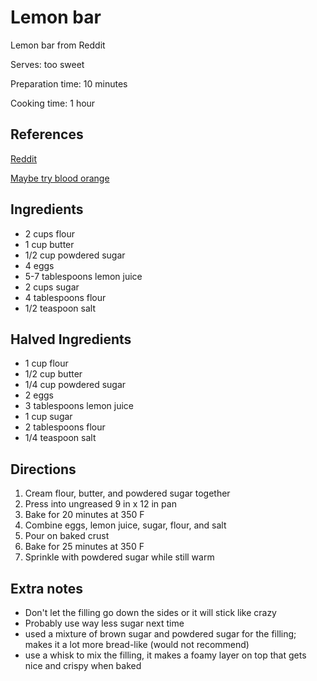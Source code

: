 # Lemon bar

Lemon bar from Reddit

Serves: too sweet

Preparation time: 10 minutes

Cooking time: 1 hour

## References

[Reddit](https://www.reddit.com/r/Old_Recipes/comments/c1x1k1/grandmas_lemon_bars_aka_the_hit_at_every_family/)

[Maybe try blood orange](https://old.reddit.com/r/Old_Recipes/comments/f1j0h4/id_been_dying_to_make_ujusthoods_lemon_bars_came/)

## Ingredients

- 2 cups flour
- 1 cup butter
- 1/2 cup powdered sugar
- 4 eggs
- 5-7 tablespoons lemon juice
- 2 cups sugar
- 4 tablespoons flour
- 1/2 teaspoon salt

## Halved Ingredients
- 1 cup flour
- 1/2 cup butter
- 1/4 cup powdered sugar
- 2 eggs
- 3 tablespoons lemon juice
- 1 cup sugar
- 2 tablespoons flour
- 1/4 teaspoon salt

## Directions

1. Cream flour, butter, and powdered sugar together
2. Press into ungreased 9 in x 12 in pan
3. Bake for 20 minutes at 350 F
4. Combine eggs, lemon juice, sugar, flour, and salt
5. Pour on baked crust
6. Bake for 25 minutes at 350 F
7. Sprinkle with powdered sugar while still warm

## Extra notes

- Don't let the filling go down the sides or it will stick like crazy
- Probably use way less sugar next time
- used a mixture of brown sugar and powdered sugar for the filling; makes it a lot more bread-like (would not recommend)
- use a whisk to mix the filling, it makes a foamy layer on top that gets nice and crispy when baked
